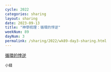 ```yaml
---
cycle: 2022
categories: sharing
layout: sharing
date: 2023-09-13
title: "神學梳理：循環的悖逆"
weekNum: 89
dayNum: 3
permalink: /sharing/2022/wk89-day3-sharing.html
---
```


[循環的悖逆](https://eccseattle.github.io/media/sharing/2022/wk089/2023-09-13-bin.m4a)

`小錢`
